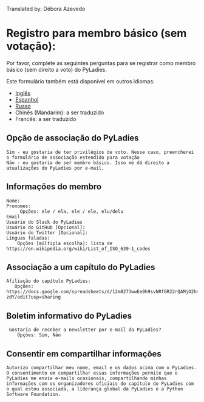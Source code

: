 Translated by: Débora Azevedo


# Registro para membro básico (sem votação):

Por favor, complete as seguintes perguntas para se registrar como membro básico (sem direito a voto) do PyLadies.

Este formulário também está disponível em outros idiomas:

- [Inglês](https://github.com/pyladies/project-admin-logisitics/blob/master/forms/basic-membership-form-en.md)
- [Espanhol](https://github.com/pyladies/project-admin-logisitics/blob/master/forms/basic-membership-form-es.md)
- [Russo](https://github.com/pyladies/project-admin-logisitics/blob/master/forms/basic-membership-form-es.md)
- Chinês (Mandarim): a ser traduzido
- Francês: a ser traduzido

## Opção de associação do PyLadies
    
    Sim - eu gostaria de ter privilégios de voto. Nesse caso, preencherei o formulário de associação estendido para votação
    Não - eu gostaria de ser membro básico. Isso me dá direito a atualizações do PyLadies por e-mail.


## Informações do membro
    Nome:
    Pronomes:
         Opções: ele / ela, ele / ele, elu/delu 
    Email
    Usuário do Slack do PyLadies
    Usuário do GitHub [Opcional]:
    Usuário do Twitter [Opcional]:
    Línguas faladas:
        Opções [múltipla escolha]: lista de https://en.wikipedia.org/wiki/List_of_ISO_639-1_codes

## Associação a um capítulo do PyLadies

    Afiliação do capítulo PyLadies:
       Opções: https://docs.google.com/spreadsheets/d/12mB273wwEe9h9svNRfGR22rQAMjO2hn_lahWzMT-zdY/edit?usp=sharing

## Boletim informativo do PyLadies

     Gostaria de receber a newsletter por e-mail da PyLadies?
        Opções: Sim, Não

## Consentir em compartilhar informações

    Autorizo ​​compartilhar meu nome, email e os dados acima com o PyLadies. O consentimento em compartilhar essas informações permite que o PyLadies me envie e-mails ocasionais, compartilhando minhas informações com os organizadores oficiais do capítulo do PyLadies com o qual estou associada, a liderança global da PyLadies e a Python Software Foundation.

